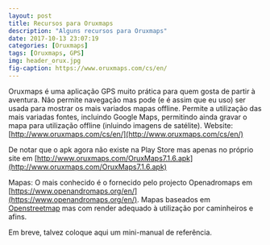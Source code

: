 ```yaml
---
layout: post
title: Recursos para Oruxmaps
description: "Alguns recursos para Oruxmaps"
date: 2017-10-13 23:07:19
categories: [Oruxmaps]
tags: [Oruxmaps, GPS]
img: header_orux.jpg
fig-caption: https://www.oruxmaps.com/cs/en/
---
```

Oruxmaps é uma aplicação GPS muito prática para quem gosta de partir à aventura. Não permite navegação mas pode (e é assim que eu uso) ser usada para mostrar os mais variados mapas offline. Permite a utilização das mais variadas fontes, incluindo Google Maps, permitindo ainda gravar o mapa para utilização offline (inluindo imagens de satélite).
Website: [http://www.oruxmaps.com/cs/en/](http://www.oruxmaps.com/cs/en/)

De notar que o apk agora não existe na Play Store mas apenas no próprio site em [http://www.oruxmaps.com/OruxMaps7.1.6.apk](http://www.oruxmaps.com/OruxMaps7.1.6.apk)

Mapas:
O mais conhecido é o fornecido pelo projecto Openadromaps em [https://www.openandromaps.org/en/](https://www.openandromaps.org/en/). Mapas baseados em [Openstreetmap](https://openstreetmaps.org) mas com render adequado à utilização por caminheiros e afins.

Em breve, talvez coloque aqui um mini-manual de referência.

